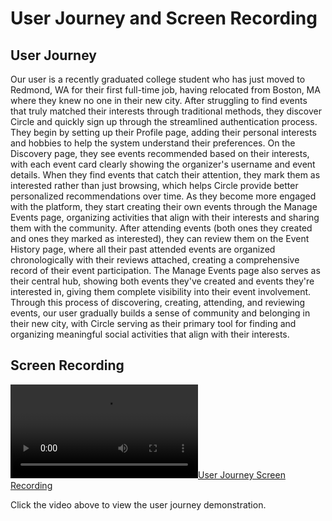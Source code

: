 # User Journey and Screen Recording

## User Journey

Our user is a recently graduated college student who has just moved to Redmond, WA for their first full-time job, having relocated from Boston, MA where they knew no one in their new city. After struggling to find events that truly matched their interests through traditional methods, they discover Circle and quickly sign up through the streamlined authentication process. They begin by setting up their Profile page, adding their personal interests and hobbies to help the system understand their preferences. On the Discovery page, they see events recommended based on their interests, with each event card clearly showing the organizer's username and event details. When they find events that catch their attention, they mark them as interested rather than just browsing, which helps Circle provide better personalized recommendations over time. As they become more engaged with the platform, they start creating their own events through the Manage Events page, organizing activities that align with their interests and sharing them with the community. After attending events (both ones they created and ones they marked as interested), they can review them on the Event History page, where all their past attended events are organized chronologically with their reviews attached, creating a comprehensive record of their event participation. The Manage Events page also serves as their central hub, showing both events they've created and events they're interested in, giving them complete visibility into their event involvement. Through this process of discovering, creating, attending, and reviewing events, our user gradually builds a sense of community and belonging in their new city, with Circle serving as their primary tool for finding and organizing meaningful social activities that align with their interests.

## Screen Recording

[![User Journey Screen Recording](user-journey-screen-record.mov)](user-journey-screen-record.mov)

Click the video above to view the user journey demonstration.